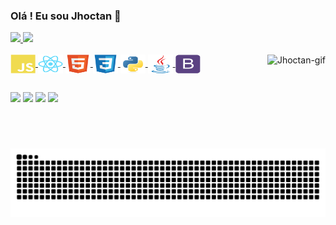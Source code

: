 ### Olá ! Eu sou Jhoctan 👋

<div>
  <a href="https://github.com/Jhoctanteixeira">
  <img height = "170em" src = "https://github-readme-stats.vercel.app/api?username=JhoctanTeixeira&show_icons=true&theme=dark&include_all_commits=true&count_private=true"/>
  <img height = "170em" src = "https://github-readme-stats.vercel.app/api/top-langs/?username=JhoctanTeixeira&layout=compact&langs_count=16&theme=dark"/>
</div>
  
  
  
  
  <div style = "display: inline_block"> <br>
  <img align = "center" alt = "Jhoctan-Js" height = "30" width = "40" src = "https://raw.githubusercontent.com/devicons/devicon/master/icons/javascript/javascript-plain.svg ">
  <img align = "center" alt = "Jhoctan-React" height = "30" width = "40" src = "https://raw.githubusercontent.com/devicons/devicon/master/icons/react/react-original.svg ">
  <img align = "center" alt = "Jhoctan-HTML" height = "30" width = "40" src = "https://raw.githubusercontent.com/devicons/devicon/master/icons/html5/html5-original.svg ">
  <img align = "center" alt = "Jhoctan-CSS" height = "30" width = "40" src = "https://raw.githubusercontent.com/devicons/devicon/master/icons/css3/css3-original.svg ">
  <img align = "center" alt = "Jhoctan-Python" height = "30" width = "40" src = "https://raw.githubusercontent.com/devicons/devicon/master/icons/python/python-original.svg ">
  <img align = "center" alt = "Jhoctan-Java" height = "30" width = "40" src = "https://github.com/devicons/devicon/blob/master/icons/java/java-original.svg">
  <img align = "center" alt = "Jhoctan-Bootsrtap" height = "30" width = "40" src = "https://github.com/devicons/devicon/blob/master/icons/bootstrap/bootstrap-plain.svg">
  <img align = "right" alt = "Jhoctan-gif" height="150" src = "https://user-images.githubusercontent.com/80040630/129293756-d1a54b55-4b89-4daa-88ce-e771631c255e.gif">
</div>
  
  ##
  
<div>
  <a href="https://www.instagram.com/jhoctan_teixeira" target= "_blank"><img src="https://img.shields.io/badge/Instagram-E4405F?style=for-the-badge&logo=instagram&logoColor=white" target="_blank"></a>
  <a href = "https://www.linkedin.com/in/jhoctan-teixeira-001a551a1/" target="_blank"><img src="https://img.shields.io/badge/LinkedIn-0077B5?style=for-the-badge&logo=linkedin&logoColor=white" target="_blank"></a>
   <a href = "mailto: jhoctansilva@gmail.com" target="_blank"><img src="https://img.shields.io/badge/Gmail-D14836?style=for-the-badge&logo=gmail&logoColor=white" target="_blank"></a> 
   <a href = "https://github.com/JhoctanTeixeira" target="_blank"><img src="https://img.shields.io/badge/GitHub-100000?style=for-the-badge&logo=github&logoColor=white" target="_blank"></a> 
</div>
 
 ![Snake animation](https://github.com/JhoctanTeixeira/JhoctanTeixeira/blob/output/github-contribution-grid-snake.svg)
